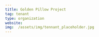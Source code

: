 ```yaml
---
title: Golden Pillow Project
tag: tenant
type: organization
website: 
img:  /assets/img/tennant_placeholder.jpg
---
```



